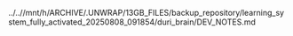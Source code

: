 ../..//mnt/h/ARCHIVE/.UNWRAP/13GB_FILES/backup_repository/learning_system_fully_activated_20250808_091854/duri_brain/DEV_NOTES.md